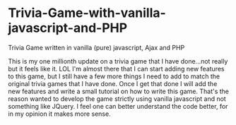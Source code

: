 # Trivia-Game-with-vanilla-javascript-and-PHP
Trivia Game written in vanilla (pure) javascript, Ajax and PHP

This is my one millionth update on a trivia game that I have done...not really but it feels like it. LOL
I'm almost there that I can start adding new features to this game, but I still have a few more things I need to add to match the original trivia games that I have done. Once I get that done I will add the new features and write a small tutorial on how to write this game. That's the reason wanted to develop the game strictly using vanilla javascript and not something like JQuery. I feel one can better understand the code better, for in my opinion it makes more sense. 
